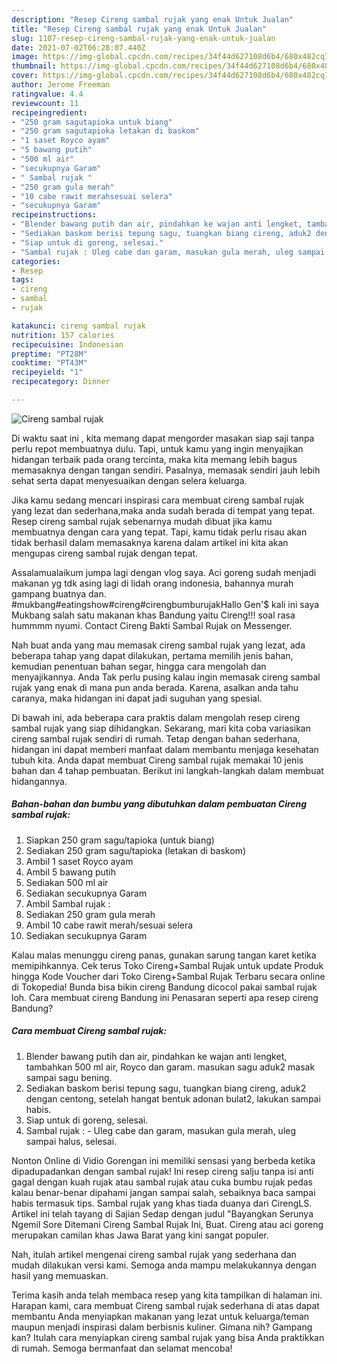 ```yaml
---
description: "Resep Cireng sambal rujak yang enak Untuk Jualan"
title: "Resep Cireng sambal rujak yang enak Untuk Jualan"
slug: 1107-resep-cireng-sambal-rujak-yang-enak-untuk-jualan
date: 2021-07-02T06:28:07.440Z
image: https://img-global.cpcdn.com/recipes/34f44d627108d6b4/680x482cq70/cireng-sambal-rujak-foto-resep-utama.jpg
thumbnail: https://img-global.cpcdn.com/recipes/34f44d627108d6b4/680x482cq70/cireng-sambal-rujak-foto-resep-utama.jpg
cover: https://img-global.cpcdn.com/recipes/34f44d627108d6b4/680x482cq70/cireng-sambal-rujak-foto-resep-utama.jpg
author: Jerome Freeman
ratingvalue: 4.4
reviewcount: 11
recipeingredient:
- "250 gram sagutapioka untuk biang"
- "250 gram sagutapioka letakan di baskom"
- "1 saset Royco ayam"
- "5 bawang putih"
- "500 ml air"
- "secukupnya Garam"
- " Sambal rujak "
- "250 gram gula merah"
- "10 cabe rawit merahsesuai selera"
- "secukupnya Garam"
recipeinstructions:
- "Blender bawang putih dan air, pindahkan ke wajan anti lengket, tambahkan 500 ml air, Royco dan garam. masukan sagu aduk2 masak sampai sagu bening."
- "Sediakan baskom berisi tepung sagu, tuangkan biang cireng, aduk2 dengan centong, setelah hangat bentuk adonan bulat2, lakukan sampai habis."
- "Siap untuk di goreng, selesai."
- "Sambal rujak : Uleg cabe dan garam, masukan gula merah, uleg sampai halus, selesai."
categories:
- Resep
tags:
- cireng
- sambal
- rujak

katakunci: cireng sambal rujak 
nutrition: 157 calories
recipecuisine: Indonesian
preptime: "PT28M"
cooktime: "PT43M"
recipeyield: "1"
recipecategory: Dinner

---
```



![Cireng sambal rujak](https://img-global.cpcdn.com/recipes/34f44d627108d6b4/680x482cq70/cireng-sambal-rujak-foto-resep-utama.jpg)

Di waktu  saat ini , kita memang dapat mengorder masakan siap saji tanpa perlu repot membuatnya dulu. Tapi, untuk kamu yang ingin menyajikan hidangan terbaik pada orang tercinta, maka kita memang lebih bagus memasaknya dengan tangan sendiri. Pasalnya, memasak sendiri jauh lebih sehat serta dapat menyesuaikan dengan selera keluarga.

Jika kamu sedang mencari inspirasi cara membuat cireng sambal rujak yang lezat dan sederhana,maka anda sudah berada di tempat yang tepat. Resep cireng sambal rujak  sebenarnya mudah dibuat jika kamu membuatnya dengan cara yang tepat. Tapi, kamu tidak perlu risau akan tidak berhasil dalam memasaknya 
karena dalam artikel ini kita akan mengupas cireng sambal rujak dengan tepat.  

Assalamualaikum jumpa lagi dengan vlog saya. Aci goreng sudah menjadi makanan yg tdk asing lagi di lidah orang indonesia, bahannya murah gampang buatnya dan. #mukbang#eatingshow#cireng#cirengbumburujakHallo Gen&#39;$ kali ini saya Mukbang salah satu makanan khas Bandung yaitu Cireng!!! soal rasa hummmm nyumi. Contact Cireng Bakti Sambal Rujak on Messenger.

Nah buat anda yang mau memasak cireng sambal rujak yang lezat, ada beberapa tahap yang dapat dilakukan, pertama memilih jenis bahan, kemudian penentuan bahan segar, hingga cara mengolah dan menyajikannya. Anda Tak perlu pusing kalau ingin memasak cireng sambal rujak yang enak di mana pun anda berada. Karena, asalkan anda  tahu caranya, maka hidangan ini dapat jadi suguhan yang spesial.

Di bawah ini, ada beberapa cara praktis  dalam mengolah resep cireng sambal rujak yang siap dihidangkan. Sekarang, mari kita coba variasikan cireng sambal rujak sendiri di rumah. Tetap dengan bahan sederhana, hidangan ini dapat memberi manfaat dalam membantu menjaga kesehatan tubuh kita. Anda dapat membuat Cireng sambal rujak memakai 10 jenis bahan dan 4 tahap pembuatan. Berikut ini langkah-langkah dalam membuat hidangannya.

<!--inarticleads1-->

##### Bahan-bahan dan bumbu yang dibutuhkan dalam pembuatan Cireng sambal rujak:

1. Siapkan 250 gram sagu/tapioka (untuk biang)
1. Sediakan 250 gram sagu/tapioka (letakan di baskom)
1. Ambil 1 saset Royco ayam
1. Ambil 5 bawang putih
1. Sediakan 500 ml air
1. Sediakan secukupnya Garam
1. Ambil  Sambal rujak :
1. Sediakan 250 gram gula merah
1. Ambil 10 cabe rawit merah/sesuai selera
1. Sediakan secukupnya Garam


Kalau malas menunggu cireng panas, gunakan sarung tangan karet ketika memipihkannya. Cek terus Toko Cireng+Sambal Rujak untuk update Produk hingga Kode Voucher dari Toko Cireng+Sambal Rujak Terbaru secara online di Tokopedia! Bunda bisa bikin cireng Bandung dicocol pakai sambal rujak loh. Cara membuat cireng Bandung ini Penasaran seperti apa resep cireng Bandung? 

<!--inarticleads2-->

##### Cara membuat Cireng sambal rujak:

1. Blender bawang putih dan air, pindahkan ke wajan anti lengket, tambahkan 500 ml air, Royco dan garam. masukan sagu aduk2 masak sampai sagu bening.
1. Sediakan baskom berisi tepung sagu, tuangkan biang cireng, aduk2 dengan centong, setelah hangat bentuk adonan bulat2, lakukan sampai habis.
1. Siap untuk di goreng, selesai.
1. Sambal rujak : - Uleg cabe dan garam, masukan gula merah, uleg sampai halus, selesai.


Nonton Online di Vidio Gorengan ini memiliki sensasi yang berbeda ketika dipadupadankan dengan sambal rujak! Ini resep cireng salju tanpa isi anti gagal dengan kuah rujak atau sambal rujak atau cuka bumbu rujak pedas kalau benar-benar dipahami jangan sampai salah, sebaiknya baca sampai habis termasuk tips. Sambal rujak yang khas tiada duanya dari CirengLS. Artikel ini telah tayang di Sajian Sedap dengan judul &#34;Bayangkan Serunya Ngemil Sore Ditemani Cireng Sambal Rujak Ini, Buat. Cireng atau aci goreng merupakan camilan khas Jawa Barat yang kini sangat populer. 

Nah, itulah artikel mengenai  cireng sambal rujak  yang sederhana dan mudah dilakukan versi kami. Semoga anda mampu melakukannya dengan hasil yang memuaskan. 

Terima kasih anda telah membaca resep yang kita tampilkan di halaman ini. Harapan kami, cara membuat  Cireng sambal rujak sederhana di atas dapat membantu Anda menyiapkan makanan yang lezat untuk keluarga/teman maupun menjadi inspirasi dalam berbisnis kuliner. Gimana nih? Gampang kan? Itulah cara menyiapkan cireng sambal rujak yang bisa Anda praktikkan di rumah. Semoga bermanfaat dan selamat mencoba!

